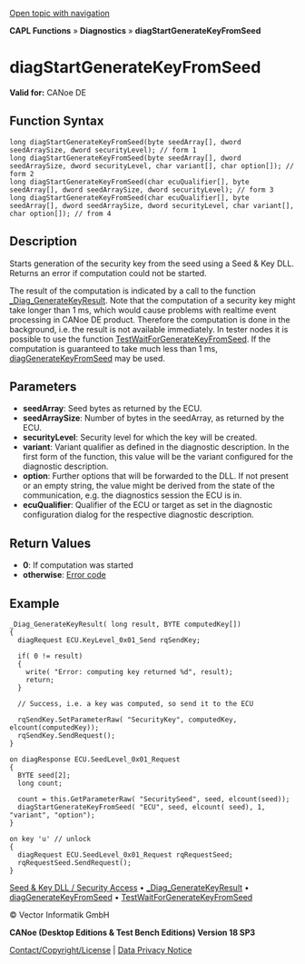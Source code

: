 [Open topic with navigation](../../../../../CANoeDEFamily.htm#Topics/CAPLFunctions/Diagnostics/Functions/CAPLfunctionDiagStartGenerateKeyFromSeed.md)

**CAPL Functions** » **Diagnostics** » **diagStartGenerateKeyFromSeed**

# diagStartGenerateKeyFromSeed

**Valid for:** CANoe DE

## Function Syntax

```plaintext
long diagStartGenerateKeyFromSeed(byte seedArray[], dword seedArraySize, dword securityLevel); // form 1
long diagStartGenerateKeyFromSeed(byte seedArray[], dword seedArraySize, dword securityLevel, char variant[], char option[]); // form 2
long diagStartGenerateKeyFromSeed(char ecuQualifier[], byte seedArray[], dword seedArraySize, dword securityLevel); // form 3
long diagStartGenerateKeyFromSeed(char ecuQualifier[], byte seedArray[], dword seedArraySize, dword securityLevel, char variant[], char option[]); // from 4
```

## Description

Starts generation of the security key from the seed using a Seed & Key DLL. Returns an error if computation could not be started.

The result of the computation is indicated by a call to the function [_Diag_GenerateKeyResult](CAPLfunctionDiagGenerateKeyResult.md). Note that the computation of a security key might take longer than 1 ms, which would cause problems with realtime event processing in CANoe DE product. Therefore the computation is done in the background, i.e. the result is not available immediately. In tester nodes it is possible to use the function [TestWaitForGenerateKeyFromSeed](../../Test/Functions/CAPLfunctionTestWaitForGenerateKeyFromSeed.md). If the computation is guaranteed to take much less than 1 ms, [diagGenerateKeyFromSeed](CAPLfunctionDiagGenerateKeyFromSeed.md) may be used.

## Parameters

- **seedArray**: Seed bytes as returned by the ECU.
- **seedArraySize**: Number of bytes in the seedArray, as returned by the ECU.
- **securityLevel**: Security level for which the key will be created.
- **variant**: Variant qualifier as defined in the diagnostic description. In the first form of the function, this value will be the variant configured for the diagnostic description.
- **option**: Further options that will be forwarded to the DLL. If not present or an empty string, the value might be derived from the state of the communication, e.g. the diagnostics session the ECU is in.
- **ecuQualifier**: Qualifier of the ECU or target as set in the diagnostic configuration dialog for the respective diagnostic description.

## Return Values

- **0**: If computation was started
- **otherwise**: [Error code](../CAPLfunctionsDiagnosticsErrorCode.md)

## Example

```plaintext
_Diag_GenerateKeyResult( long result, BYTE computedKey[])
{
  diagRequest ECU.KeyLevel_0x01_Send rqSendKey;

  if( 0 != result)
  {
    write( "Error: computing key returned %d", result);
    return;
  }

  // Success, i.e. a key was computed, so send it to the ECU

  rqSendKey.SetParameterRaw( "SecurityKey", computedKey, elcount(computedKey));
  rqSendKey.SendRequest();
}

on diagResponse ECU.SeedLevel_0x01_Request
{
  BYTE seed[2];
  long count;

  count = this.GetParameterRaw( "SecuritySeed", seed, elcount(seed));
  diagStartGenerateKeyFromSeed( "ECU", seed, elcount( seed), 1, "variant", "option");
}

on key 'u' // unlock
{
  diagRequest ECU.SeedLevel_0x01_Request rqRequestSeed;
  rqRequestSeed.SendRequest();
}
```

[Seed & Key DLL / Security Access](../../../CANoeCANalyzer/Diagnostics/Special/DiagSecurityDLLAccess.md) • [_Diag_GenerateKeyResult](CAPLfunctionDiagGenerateKeyResult.md) • [diagGenerateKeyFromSeed](CAPLfunctionDiagGenerateKeyFromSeed.md) • [TestWaitForGenerateKeyFromSeed](../../Test/Functions/CAPLfunctionTestWaitForGenerateKeyFromSeed.md)

© Vector Informatik GmbH

**CANoe (Desktop Editions & Test Bench Editions) Version 18 SP3**

[Contact/Copyright/License](../../../Shared/ContactCopyrightLicense.md) | [Data Privacy Notice](https://www.vector.com/int/en/company/get-info/privacy-policy/)